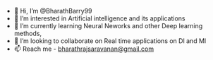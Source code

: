 - 👋 Hi, I’m @BharathBarry99
- 👀 I’m interested in Artificial intelligence and its applications
- 🌱 I’m currently learning Neural Neworks and other Deep learning methods,
- 💞️ I’m looking to collaborate on Real time applications on Dl and Ml
- 📫 Reach me - bharathrajsaravanan@gmail.com

<!---
BharathBarry99/BharathBarry99 is a ✨ special ✨ repository because its `README.md` (this file) appears on your GitHub profile.
You can click the Preview link to take a look at your changes.
--->
